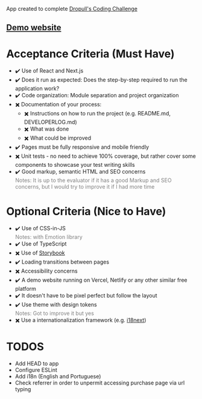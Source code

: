 App created to complete [Dropull's Coding Challenge](https://dropull.notion.site/dropull/Software-Engineer-Challenge-fa62566881d24ccc9d3ea3c4f76fdd3c)

## [Demo website](https://dropull-challenge-abacchi00.vercel.app/)

# ****Acceptance Criteria (Must Have)****

- :heavy_check_mark: Use of React and Next.js
- :heavy_check_mark: Does it run as expected: Does the step-by-step required to run the application work?
- :heavy_check_mark: Code organization: Module separation and project organization
- :heavy_multiplication_x: Documentation of your process:
  - :heavy_multiplication_x: Instructions on how to run the project (e.g. README.md, DEVELOPERLOG.md)
  - :heavy_multiplication_x: What was done
  - :heavy_multiplication_x: What could be improved
- :heavy_check_mark: Pages must be fully responsive and mobile friendly
- :heavy_multiplication_x: Unit tests - no need to achieve 100% coverage, but rather cover some components to showcase your test writing skills
- :heavy_check_mark: Good markup, semantic HTML and SEO concerns
<br/><span style="color: gray">Notes: It is up to the evaluator if it has a good Markup and SEO concerns, but I would try to improve it if I had more time</span>

# ****Optional Criteria (Nice to Have)****

- :heavy_check_mark: Use of CSS-in-JS
<br/><span style="color: gray">Notes: with Emotion library</span>
- :heavy_check_mark: Use of TypeScript
- :heavy_multiplication_x: Use of [Storybook](https://storybook.js.org/)
- :heavy_check_mark: Loading transitions between pages
- :heavy_multiplication_x: Accessibility concerns
- :heavy_check_mark: A demo website running on Vercel, Netlify or any other similar free platform
- :heavy_check_mark: It doesn't have to be pixel perfect but follow the layout
- :heavy_check_mark: Use theme with design tokens
<br/><span style="color: gray">Notes: Got to improve it but yes</span>
- :heavy_multiplication_x: Use a internationalization framework (e.g. [i18next](https://www.i18next.com/))

# ****TODOS****
- Add HEAD to app
- Configure ESLint
- Add i18n (English and Portuguese)
- Check referrer in order to unpermit accessing purchase page via url typing
